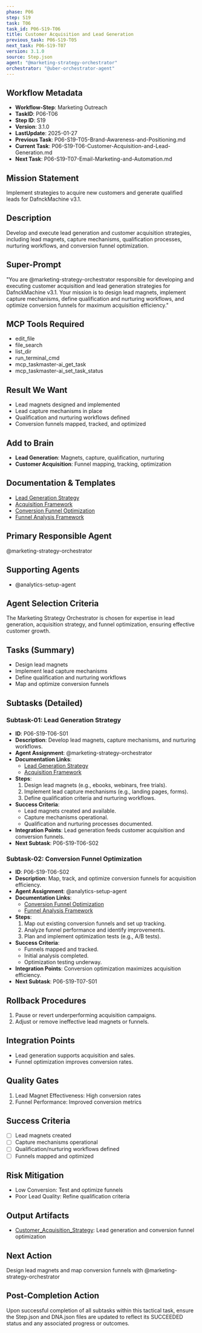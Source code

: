 ```yaml
---
phase: P06
step: S19
task: T06
task_id: P06-S19-T06
title: Customer Acquisition and Lead Generation
previous_task: P06-S19-T05
next_task: P06-S19-T07
version: 3.1.0
source: Step.json
agent: "@marketing-strategy-orchestrator"
orchestrator: "@uber-orchestrator-agent"
---
```


## Workflow Metadata
- **Workflow-Step**: Marketing Outreach
- **TaskID**: P06-T06
- **Step ID**: S19
- **Version**: 3.1.0
- **LastUpdate**: 2025-01-27
- **Previous Task**: P06-S19-T05-Brand-Awareness-and-Positioning.md
- **Current Task**: P06-S19-T06-Customer-Acquisition-and-Lead-Generation.md
- **Next Task**: P06-S19-T07-Email-Marketing-and-Automation.md

## Mission Statement
Implement strategies to acquire new customers and generate qualified leads for DafnckMachine v3.1.

## Description
Develop and execute lead generation and customer acquisition strategies, including lead magnets, capture mechanisms, qualification processes, nurturing workflows, and conversion funnel optimization.

## Super-Prompt
"You are @marketing-strategy-orchestrator responsible for developing and executing customer acquisition and lead generation strategies for DafnckMachine v3.1. Your mission is to design lead magnets, implement capture mechanisms, define qualification and nurturing workflows, and optimize conversion funnels for maximum acquisition efficiency."

## MCP Tools Required
- edit_file
- file_search
- list_dir
- run_terminal_cmd
- mcp_taskmaster-ai_get_task
- mcp_taskmaster-ai_set_task_status

## Result We Want
- Lead magnets designed and implemented
- Lead capture mechanisms in place
- Qualification and nurturing workflows defined
- Conversion funnels mapped, tracked, and optimized

## Add to Brain
- **Lead Generation**: Magnets, capture, qualification, nurturing
- **Customer Acquisition**: Funnel mapping, tracking, optimization

## Documentation & Templates
- [Lead Generation Strategy](mdc:01_Machine/04_Documentation/Doc/Phase_6/19_Marketing_Outreach/A/Lead_Generation_Strategy.md)
- [Acquisition Framework](mdc:01_Machine/04_Documentation/Doc/Phase_6/19_Marketing_Outreach/A/Acquisition_Framework.json)
- [Conversion Funnel Optimization](mdc:01_Machine/04_Documentation/Doc/Phase_6/19_Marketing_Outreach/A/Conversion_Funnel_Optimization.md)
- [Funnel Analysis Framework](mdc:01_Machine/04_Documentation/Doc/Phase_6/19_Marketing_Outreach/A/Funnel_Analysis_Framework.json)

## Primary Responsible Agent
@marketing-strategy-orchestrator

## Supporting Agents
- @analytics-setup-agent

## Agent Selection Criteria
The Marketing Strategy Orchestrator is chosen for expertise in lead generation, acquisition strategy, and funnel optimization, ensuring effective customer growth.

## Tasks (Summary)
- Design lead magnets
- Implement lead capture mechanisms
- Define qualification and nurturing workflows
- Map and optimize conversion funnels

## Subtasks (Detailed)
### Subtask-01: Lead Generation Strategy
- **ID**: P06-S19-T06-S01
- **Description**: Develop lead magnets, capture mechanisms, and nurturing workflows.
- **Agent Assignment**: @marketing-strategy-orchestrator
- **Documentation Links**:
  - [Lead Generation Strategy](mdc:01_Machine/04_Documentation/Doc/Phase_6/19_Marketing_Outreach/A/Lead_Generation_Strategy.md)
  - [Acquisition Framework](mdc:01_Machine/04_Documentation/Doc/Phase_6/19_Marketing_Outreach/A/Acquisition_Framework.json)
- **Steps**:
    1. Design lead magnets (e.g., ebooks, webinars, free trials).
    2. Implement lead capture mechanisms (e.g., landing pages, forms).
    3. Define qualification criteria and nurturing workflows.
- **Success Criteria**:
    - Lead magnets created and available.
    - Capture mechanisms operational.
    - Qualification and nurturing processes documented.
- **Integration Points**: Lead generation feeds customer acquisition and conversion funnels.
- **Next Subtask**: P06-S19-T06-S02

### Subtask-02: Conversion Funnel Optimization
- **ID**: P06-S19-T06-S02
- **Description**: Map, track, and optimize conversion funnels for acquisition efficiency.
- **Agent Assignment**: @analytics-setup-agent
- **Documentation Links**:
  - [Conversion Funnel Optimization](mdc:01_Machine/04_Documentation/Doc/Phase_6/19_Marketing_Outreach/A/Conversion_Funnel_Optimization.md)
  - [Funnel Analysis Framework](mdc:01_Machine/04_Documentation/Doc/Phase_6/19_Marketing_Outreach/A/Funnel_Analysis_Framework.json)
- **Steps**:
    1. Map out existing conversion funnels and set up tracking.
    2. Analyze funnel performance and identify improvements.
    3. Plan and implement optimization tests (e.g., A/B tests).
- **Success Criteria**:
    - Funnels mapped and tracked.
    - Initial analysis completed.
    - Optimization testing underway.
- **Integration Points**: Conversion optimization maximizes acquisition efficiency.
- **Next Subtask**: P06-S19-T07-S01

## Rollback Procedures
1. Pause or revert underperforming acquisition campaigns.
2. Adjust or remove ineffective lead magnets or funnels.

## Integration Points
- Lead generation supports acquisition and sales.
- Funnel optimization improves conversion rates.

## Quality Gates
1. Lead Magnet Effectiveness: High conversion rates
2. Funnel Performance: Improved conversion metrics

## Success Criteria
- [ ] Lead magnets created
- [ ] Capture mechanisms operational
- [ ] Qualification/nurturing workflows defined
- [ ] Funnels mapped and optimized

## Risk Mitigation
- Low Conversion: Test and optimize funnels
- Poor Lead Quality: Refine qualification criteria

## Output Artifacts
- [Customer_Acquisition_Strategy](mdc:01_Machine/04_Documentation/Doc/Phase_6/19_Marketing_Outreach/Customer_Acquisition_Strategy.md): Lead generation and conversion funnel optimization

## Next Action
Design lead magnets and map conversion funnels with @marketing-strategy-orchestrator

## Post-Completion Action
Upon successful completion of all subtasks within this tactical task, ensure the Step.json and DNA.json files are updated to reflect its SUCCEEDED status and any associated progress or outcomes. 